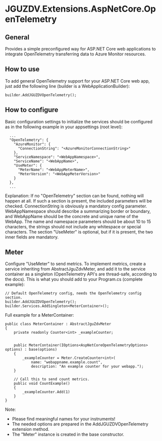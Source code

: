 # JGUZDV.Extensions.AspNetCore.OpenTelemetry

## General

Provides a simple preconfigured way for ASP.NET Core web applications to 
integrate OpenTelemetry transferring data to Azure Monitor resources.

## How to use

To add general OpenTelemetry support for your ASP.NET Core web app, just 
add the following line (builder is a WebApplicationBuilder):

~~~
builder.AddJGUZDVOpenTelemetry();
~~~

## How to configure

Basic configuration settings to initialize the services should be configured as 
in the following example in your appsettings (root level):

~~~
  ...
  "OpenTelemetry": {
    "AzureMonitor": {
      "ConnectionString": "<AzureMonitorConnectionString>"
    },
    "ServiceNamespace": "<WebAppNamespace>",
    "ServiceName": "<WebAppName>",
    "UseMeter": {
      "MeterName": "<WebAppMeterName>",
      "MeterVersion": "<WebAppMeterVersion>"
    }
  },
  ...
~~~

Explanation: If no "OpenTelemetry" section can be found, nothing will happen
at all. If such a section is present, the included parameters will be 
checked. ConnectionString is obviously a mandatory config parameter. 
WebAppNamespace should describe a summarizing border or boundary,
and WebAppName should be the concrete and unique name of the WebApp. 
The name and namespace parameters should be about 10 to 15 characters,
the strings should not include any whitespace or special characters. The
section "UseMeter" is optional, but if it is present, the two inner fields
are mandatory.

## Meter

Configure "UseMeter" to send metrics. To implement metrics, create a service
inheriting from AbstractJguZdvMeter, and add it to the service container as a
singleton (OpenTelemetry API's are thread-safe, according to the docs). 
This is what you should add to your Program.cs (complete example):

~~~
// Default OpenTelemetry config, needs the OpenTelemetry config section.
builder.AddJGUZDVOpenTelemetry();
builder.Services.AddSingleton<MeterContainer>();
~~~

Full example for a MeterContainer:

~~~
public class MeterContainer : AbstractJguZdvMeter
{
    private readonly Counter<int> _exampleCounter;


    public MeterContainer(IOptions<AspNetCoreOpenTelemetryOptions> options) : base(options)
    {
        _exampleCounter = Meter.CreateCounter<int>(
            name: "webappname.example.count",
            description: "An example counter for your webapp.");
    }

    // Call this to send count metrics.
    public void CountExample()
    {
        _exampleCounter.Add(1)
    }
}
~~~

Note: 
* Please find meaningful names for your instruments!
* The needed options are prepared in the AddJGUZDVOpenTelemetry extension method. 
* The "Meter" instance is created in the base constructor.